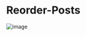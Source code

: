 # Reorder-Posts
![image](https://user-images.githubusercontent.com/10244002/76158392-66e84f00-6150-11ea-8eee-f83ccacd2288.png)
